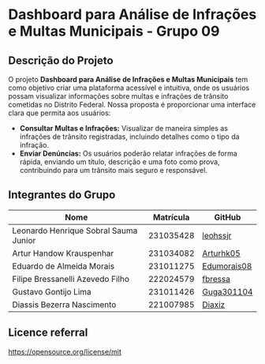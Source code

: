 # Dashboard para Análise de Infrações e Multas Municipais - Grupo 09

## Descrição do Projeto

O projeto **Dashboard para Análise de Infrações e Multas Municipais** tem como objetivo criar uma plataforma acessível e intuitiva, onde os usuários possam visualizar informações sobre multas e infrações de trânsito cometidas no Distrito Federal. Nossa proposta é proporcionar uma interface clara que permita aos usuários:

- **Consultar Multas e Infrações:** Visualizar de maneira simples as infrações de trânsito registradas, incluindo detalhes como o tipo da infração.
- **Enviar Denúncias:** Os usuários poderão relatar infrações de forma rápida, enviando um título, descrição e uma foto como prova, contribuindo para um trânsito mais seguro e responsável.

## Integrantes do Grupo
| Nome                                      | Matrícula   | GitHub                   |
|-------------------------------------------|-------------|--------------------------|
| Leonardo Henrique Sobral Sauma Junior     | 231035428   | [leohssjr](https://github.com/leohssjr)       |
| Artur Handow Krauspenhar                 | 231034082   | [Arturhk05](https://github.com/Arturhk05)     |
| Eduardo de Almeida Morais                 | 231011275   | [Edumorais08](https://github.com/Edumorais08) |
| Filipe Bressanelli Azevedo Filho         | 222024579   | [fbressa](https://github.com/fbressa)         |
| Gustavo Gontijo Lima                      | 231011426   | [Guga301104](https://github.com/Guga301104)   |
| Diassis Bezerra Nascimento                | 221007985   | [Diaxiz](https://github.com/Diaxiz)           |

## Licence referral
https://opensource.org/license/mit
